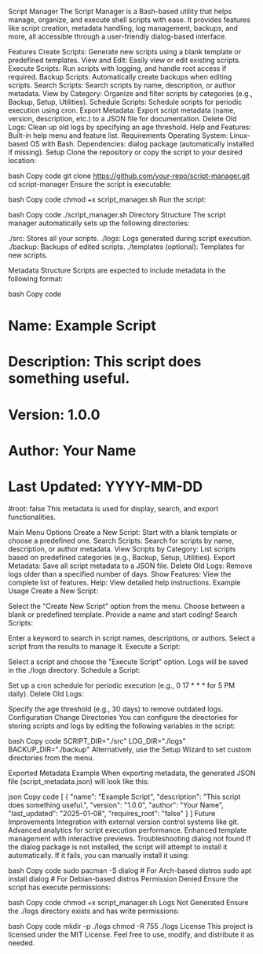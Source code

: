 Script Manager
The Script Manager is a Bash-based utility that helps manage, organize, and execute shell scripts with ease. It provides features like script creation, metadata handling, log management, backups, and more, all accessible through a user-friendly dialog-based interface.

Features
Create Scripts: Generate new scripts using a blank template or predefined templates.
View and Edit: Easily view or edit existing scripts.
Execute Scripts: Run scripts with logging, and handle root access if required.
Backup Scripts: Automatically create backups when editing scripts.
Search Scripts: Search scripts by name, description, or author metadata.
View by Category: Organize and filter scripts by categories (e.g., Backup, Setup, Utilities).
Schedule Scripts: Schedule scripts for periodic execution using cron.
Export Metadata: Export script metadata (name, version, description, etc.) to a JSON file for documentation.
Delete Old Logs: Clean up old logs by specifying an age threshold.
Help and Features: Built-in help menu and feature list.
Requirements
Operating System: Linux-based OS with Bash.
Dependencies:
dialog package (automatically installed if missing).
Setup
Clone the repository or copy the script to your desired location:

bash
Copy code
git clone https://github.com/your-repo/script-manager.git
cd script-manager
Ensure the script is executable:

bash
Copy code
chmod +x script_manager.sh
Run the script:

bash
Copy code
./script_manager.sh
Directory Structure
The script manager automatically sets up the following directories:

./src: Stores all your scripts.
./logs: Logs generated during script execution.
./backup: Backups of edited scripts.
./templates (optional): Templates for new scripts.

Metadata Structure
Scripts are expected to include metadata in the following format:

bash
Copy code
# Name: Example Script
# Description: This script does something useful.
# Version: 1.0.0
# Author: Your Name
# Last Updated: YYYY-MM-DD
#root: false
This metadata is used for display, search, and export functionalities.

Main Menu Options
Create a New Script: Start with a blank template or choose a predefined one.
Search Scripts: Search for scripts by name, description, or author metadata.
View Scripts by Category: List scripts based on predefined categories (e.g., Backup, Setup, Utilities).
Export Metadata: Save all script metadata to a JSON file.
Delete Old Logs: Remove logs older than a specified number of days.
Show Features: View the complete list of features.
Help: View detailed help instructions.
Example Usage
Create a New Script:

Select the "Create New Script" option from the menu.
Choose between a blank or predefined template.
Provide a name and start coding!
Search Scripts:

Enter a keyword to search in script names, descriptions, or authors.
Select a script from the results to manage it.
Execute a Script:

Select a script and choose the "Execute Script" option.
Logs will be saved in the ./logs directory.
Schedule a Script:

Set up a cron schedule for periodic execution (e.g., 0 17 * * * for 5 PM daily).
Delete Old Logs:

Specify the age threshold (e.g., 30 days) to remove outdated logs.
Configuration
Change Directories
You can configure the directories for storing scripts and logs by editing the following variables in the script:

bash
Copy code
SCRIPT_DIR="./src"
LOG_DIR="./logs"
BACKUP_DIR="./backup"
Alternatively, use the Setup Wizard to set custom directories from the menu.

Exported Metadata Example
When exporting metadata, the generated JSON file (script_metadata.json) will look like this:

json
Copy code
[
    {
        "name": "Example Script",
        "description": "This script does something useful.",
        "version": "1.0.0",
        "author": "Your Name",
        "last_updated": "2025-01-08",
        "requires_root": "false"
    }
]
Future Improvements
Integration with external version control systems like git.
Advanced analytics for script execution performance.
Enhanced template management with interactive previews.
Troubleshooting
dialog not found
If the dialog package is not installed, the script will attempt to install it automatically. If it fails, you can manually install it using:

bash
Copy code
sudo pacman -S dialog    # For Arch-based distros
sudo apt install dialog  # For Debian-based distros
Permission Denied
Ensure the script has execute permissions:

bash
Copy code
chmod +x script_manager.sh
Logs Not Generated
Ensure the ./logs directory exists and has write permissions:

bash
Copy code
mkdir -p ./logs
chmod -R 755 ./logs
License
This project is licensed under the MIT License. Feel free to use, modify, and distribute it as needed.


